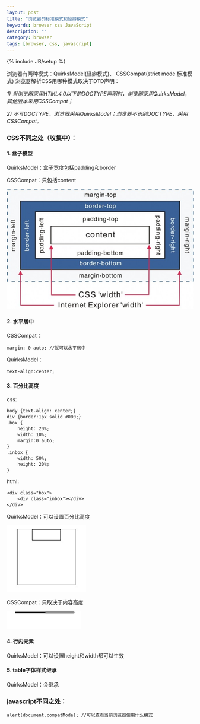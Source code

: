 ```yaml
---
layout: post
title: "浏览器的标准模式和怪癖模式"
keywords: browser css JavaScript
description: ""
category: browser
tags: [browser, css, javascript]
---
```

{% include JB/setup %}

浏览器有两种模式：QuirksModel(怪癖模式)、 CSSCompat(strict mode 标准模式)
浏览器解析CSS用哪种模式取决于DTD声明：

*1) 当浏览器采用HTML4.0以下的DOCTYPE声明时，浏览器采用QuirksModel，其他版本采用CSSCompat；*

*2) 不写DOCTYPE，浏览器采用QuirksModel；浏览器不识别DOCTYPE，采用CSSCompat。*

### CSS不同之处（收集中）：
#### 1. 盒子模型

QuirksModel：盒子宽度包括padding和border

CSSCompat：只包括content

<img src="/assets/images/browser-model/bm_01.jpg" width="650px" />

<!-- more -->

#### 2. 水平居中
CSSCompat：


	margin: 0 auto; //就可以水平居中


QuirksModel：


	text-align:center;


#### 3. 百分比高度
css:


	body {text-align: center;}
	div {border:1px solid #000;}
	.box {
	    height: 20%;
	    width: 10%;
	    margin:0 auto;
	}
	.inbox {
	    width: 50%;
	    height: 20%;
	}


html:


	<div class="box">
	    <div class="inbox"></div>
	</div>


QuirksModel：可以设置百分比高度

<img src="/assets/images/browser-model/bm_02.jpg" width="214px" />

CSSCompat：只取决于内容高度

<img src="/assets/images/browser-model/bm_03.jpg" width="201px" />

#### 4. 行内元素

QuirksModel：可以设置height和width都可以生效

#### 5. table字体样式继承

QuirksModel：会继承

### javascript不同之处：


	alert(document.compatMode); //可以查看当前浏览器使用什么模式

